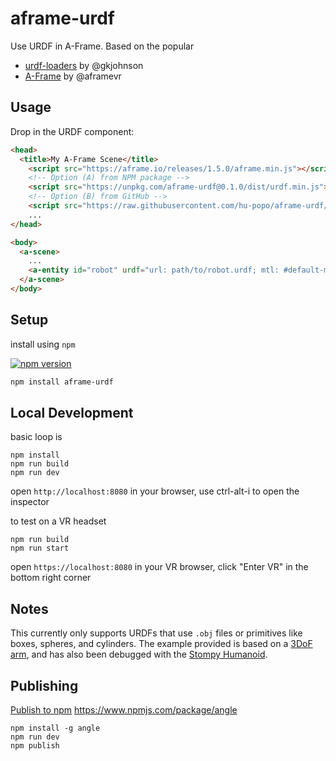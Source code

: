 # aframe-urdf

Use URDF in A-Frame. Based on the popular 

- [urdf-loaders](https://github.com/gkjohnson/urdf-loaders) by @gkjohnson
- [A-Frame](https://aframe.io) by @aframevr

## Usage

Drop in the URDF component:

```html
<head>
  <title>My A-Frame Scene</title>
    <script src="https://aframe.io/releases/1.5.0/aframe.min.js"></script>
    <!-- Option (A) from NPM package -->
    <script src="https://unpkg.com/aframe-urdf@0.1.0/dist/urdf.min.js"></script>
    <!-- Option (B) from GitHub -->
    <script src="https://raw.githubusercontent.com/hu-popo/aframe-urdf/main/dist/urdf.min.js"></script>
    ...
</head>

<body>
  <a-scene>
    ...
    <a-entity id="robot" urdf="url: path/to/robot.urdf; mtl: #default-mtl"></a-entity>
  </a-scene>
</body>
```

## Setup

install using `npm`

[![npm version](https://img.shields.io/npm/v/aframe-urdf.svg?style=flat-square)](https://www.npmjs.com/package/aframe-urdf)

```sh
npm install aframe-urdf
```

## Local Development

basic loop is

```
npm install
npm run build
npm run dev
```

open `http://localhost:8080` in your browser, use ctrl-alt-i to open the inspector

to test on a VR headset

```
npm run build
npm run start
```

open `https://localhost:8080` in your VR browser, click "Enter VR" in the bottom right corner

## Notes

This currently only supports URDFs that use `.obj` files or primitives like boxes, spheres, and cylinders. The example provided is based on a [3DoF arm](https://spart.readthedocs.io/en/latest/_images/SC_3DoF.png), and has also been debugged with the [Stompy Humanoid](https://kscale.dev/).

## Publishing

[Publish to npm](https://aframe.io/docs/1.5.0/introduction/writing-a-component.html#publishing-a-component)
https://www.npmjs.com/package/angle

```
npm install -g angle
npm run dev
npm publish
```